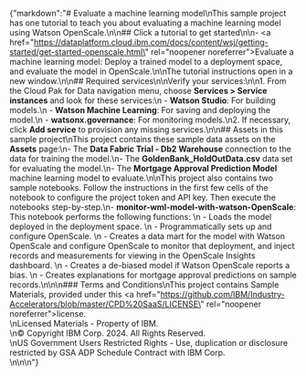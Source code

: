 {"markdown":"# Evaluate a machine learning model\nThis sample project has one tutorial to teach you about evaluating a machine learning model using Watson OpenScale.\n\n## Click a tutorial to get started\n\n- <a href=\"https://dataplatform.cloud.ibm.com/docs/content/wsj/getting-started/get-started-openscale.html\" rel=\"noopener noreferrer\">Evaluate a machine learning model</a>: Deploy a trained model to a deployment space, and evaluate the model in OpenScale.\n\nThe tutorial instructions open in a new window.\n\n## Required services\n\nVerify your services:\n\n1. From the Cloud Pak for Data navigation menu, choose **Services &gt; Service instances** and look for these services:\n    - **Watson Studio**: For building models.\n    - **Watson Machine Learning**:  For saving and deploying the model.\n    - **watsonx.governance**: For monitoring models.\n2. If necessary, click **Add service** to provision any missing services.\n\n## Assets in this sample project\nThis project contains these sample data assets on the **Assets** page:\n- The **Data Fabric Trial - Db2 Warehouse** connection to the data for training the model.\n- The **GoldenBank_HoldOutData.csv** data set for evaluating the model.\n- The **Mortgage Approval Prediction Model** machine learning model to evaluate.\n\nThis project also contains two sample notebooks. Follow the instructions in the first few cells of the notebook to configure the project token and API key. Then execute the notebooks step-by-step.\n- **monitor-wml-model-with-watson-OpenScale**: This notebook performs the following functions: \n     - Loads the model deployed in the deployment space. \n     - Programmatically sets up and configure OpenScale. \n     - Creates a data mart for the model with Watson OpenScale and configure OpenScale to monitor that deployment, and inject records and measurements for viewing in the OpenScale Insights dashboard. \n     - Creates a de-biased model if Watson OpenScale reports a bias. \n     - Creates explanations for mortgage approval predictions on sample records.\n\n\n### Terms and Conditions\nThis project contains Sample Materials, provided under this <a href=\"https://github.com/IBM/Industry-Accelerators/blob/master/CPD%20SaaS/LICENSE\" rel=\"noopener noreferrer\">license</a>. <br>\nLicensed Materials - Property of IBM. <br>\n© Copyright IBM Corp. 2024. All Rights Reserved. <br>\nUS Government Users Restricted Rights - Use, duplication or disclosure restricted by GSA ADP Schedule Contract with IBM Corp.<br>\n\n\n"}